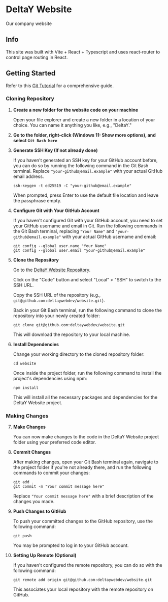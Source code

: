 # DeltaY Website
Our company website

## Info
This site was built with Vite + React + Typescript and uses react-router to control page routing in React.

## Getting Started
Refer to this [Git Tutorial](https://www.atlassian.com/git/tutorials) for a comprehensive guide.

### Cloning Repository
1. **Create a new folder for the website code on your machine**

   Open your file explorer and create a new folder in a location of your choice. You can name it anything you like, e.g., "DeltaY."

2. **Go to the folder, right-click (Windows 11: Show more options), and select `Git Bash here`**

3. **Generate SSH Key (If not already done)**

   If you haven't generated an SSH key for your GitHub account before, you can do so by running the following command in the Git Bash terminal. Replace `"your-github@email.example"` with your actual GitHub email address.

   ```shell
   ssh-keygen -t ed25519 -C "your-github@email.example"
   ```

   When prompted, press Enter to use the default file location and leave the passphrase empty.

4. **Configure Git with Your GitHub Account**

   If you haven't configured Git with your GitHub account, you need to set your GitHub username and email in Git. Run the following commands in the Git Bash terminal, replacing `"Your Name"` and `"your-github@email.example"` with your actual GitHub username and email:

   ```shell
   git config --global user.name "Your Name"
   git config --global user.email "your-github@email.example"

5. **Clone the Repository**

   Go to the [DeltaY Website Repository](https://github.com/deltaywebdev/website).

   Click on the "Code" button and select "Local" > "SSH" to switch to the SSH URL.

   Copy the SSH URL of the repository (e.g., `git@github.com:deltaywebdev/website.git`).

   Back in your Git Bash terminal, run the following command to clone the repository into your newly created folder:

   ```shell
   git clone git@github.com:deltaywebdev/website.git
   ```

   This will download the repository to your local machine.

6. **Install Dependencies**

   Change your working directory to the cloned repository folder:

   ```shell
   cd website
   ```

   Once inside the project folder, run the following command to install the project's dependencies using npm:

   ```shell
   npm install
   ```

   This will install all the necessary packages and dependencies for the DeltaY Website project.

### Making Changes
7. **Make Changes**

   You can now make changes to the code in the DeltaY Website project folder using your preferred code editor.

8. **Commit Changes**

   After making changes, open your Git Bash terminal again, navigate to the project folder if you're not already there, and run the following commands to commit your changes:

   ```shell
   git add .
   git commit -m "Your commit message here"
   ```

   Replace `"Your commit message here"` with a brief description of the changes you made.

9. **Push Changes to GitHub**

   To push your committed changes to the GitHub repository, use the following command:

   ```shell
   git push
   ```

   You may be prompted to log in to your GitHub account.

10. **Setting Up Remote (Optional)**

    If you haven't configured the remote repository, you can do so with the following command:

    ```shell
    git remote add origin git@github.com:deltaywebdev/website.git
    ```

    This associates your local repository with the remote repository on GitHub.
